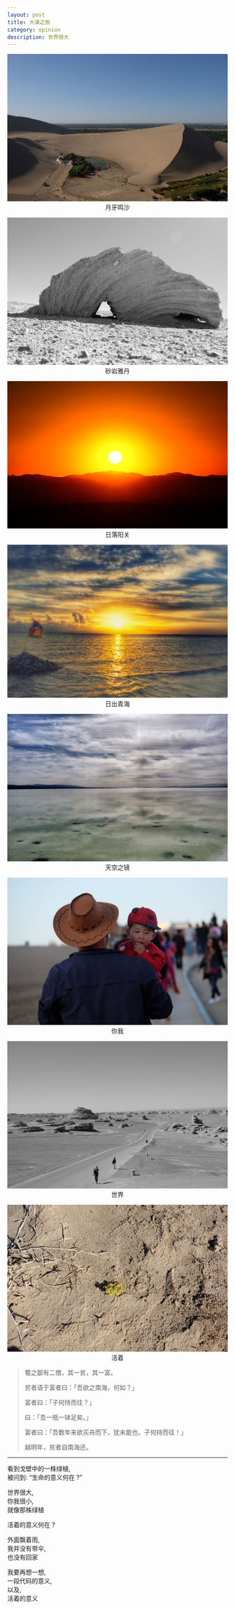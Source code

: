 ```yaml
---
layout: post
title: 大漠之旅
category: opinion
description: 世界很大 
---
```


![月牙鸣沙](/images/2016_10/moon-spring.jpeg)
<span class="title">月牙鸣沙</span>

![雅丹砂岩](/images/2016_10/yadan-rock.jpeg)
<span class="title">砂岩雅丹</span>

![阳关日落](/images/2016_10/yangguan-sunset.jpeg)
<span class="title">日落阳关</span>

![青海日出](/images/2016_10/qinghai-lake-sunrise.jpeg)
<span class="title">日出青海</span>

![天空之镜](/images/2016_10/mirror-lake.jpeg)
<span class="title">天空之镜</span>

![我们](/images/2016_10/someone.jpeg)
<span class="title">你我</span>

![就像这样](/images/2016_10/big-world.jpeg)
<span class="title">世界</span>

![像这样](/images/2016_10/life.jpeg)
<span class="title">活着</span>
 
> 蜀之鄙有二僧，其一贫，其一富。
>
> 贫者语于富者曰：「吾欲之南海，何如？」
>
> 富者曰：「子何恃而往？」
>
> 曰：「吾一瓶一钵足矣。」
>
> 富者曰：「吾数年来欲买舟而下，犹未能也。子何持而往！」
>
> 越明年，贫者自南海还。

---

看到戈壁中的一株绿植,  
被问到: “生命的意义何在 ?”  

世界很大,  
你我很小,  
就像那株绿植  

活着的意义何在 ?

外面飘着雨,  
我并没有带伞,   
也没有回家   

我要再想一想,    
一段代码的意义,    
以及,  
活着的意义  

<style>
p .title {
	text-align:center;
    display: block;
}
</style>
